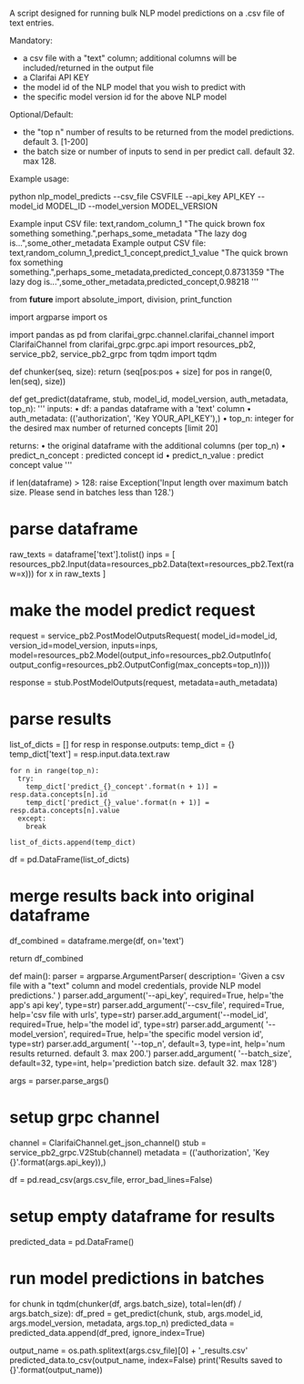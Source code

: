 

A script designed for running bulk NLP model predictions on a .csv file of text entries.

Mandatory:
- a csv file with a "text" column; additional columns will be included/returned in the output file
- a Clarifai API KEY
- the model id of the NLP model that you wish to predict with
- the specific model version id for the above NLP model

Optional/Default:
- the "top n" number of results to be returned from the model predictions. default 3. [1-200]
- the batch size or number of inputs to send in per predict call. default 32. max 128.

Example usage:

python nlp_model_predicts --csv_file CSVFILE --api_key API_KEY --model_id MODEL_ID --model_version MODEL_VERSION

Example input CSV file:
text,random_column_1
"The quick brown fox something something.",perhaps_some_metadata
"The lazy dog is...",some_other_metadata
Example output CSV file:
text,random_column_1,predict_1_concept,predict_1_value
"The quick brown fox something something.",perhaps_some_metadata,predicted_concept,0.8731359
"The lazy dog is...",some_other_metadata,predicted_concept,0.98218
'''

from __future__ import absolute_import, division, print_function

import argparse
import os

import pandas as pd
from clarifai_grpc.channel.clarifai_channel import ClarifaiChannel
from clarifai_grpc.grpc.api import resources_pb2, service_pb2, service_pb2_grpc
from tqdm import tqdm


def chunker(seq, size):
  return (seq[pos:pos + size] for pos in range(0, len(seq), size))


def get_predict(dataframe, stub, model_id, model_version, auth_metadata, top_n):
  '''
  inputs:
  • df: a pandas dataframe with a 'text' column
  • auth_metadata: (('authorization', 'Key YOUR_API_KEY'),)
  • top_n: integer for the desired max number of returned concepts [limit 20]

  returns:
  • the original dataframe with the additional columns (per top_n)
    • predict_n_concept : predicted concept id
    • predict_n_value   : predict concept value
  '''

  if len(dataframe) > 128:
    raise Exception('Input length over maximum batch size. Please send in batches less than 128.')

  # parse dataframe
  raw_texts = dataframe['text'].tolist()
  inps = [
      resources_pb2.Input(data=resources_pb2.Data(text=resources_pb2.Text(raw=x)))
      for x in raw_texts
  ]

  # make the model predict request
  request = service_pb2.PostModelOutputsRequest(
      model_id=model_id,
      version_id=model_version,
      inputs=inps,
      model=resources_pb2.Model(output_info=resources_pb2.OutputInfo(
          output_config=resources_pb2.OutputConfig(max_concepts=top_n))))

  response = stub.PostModelOutputs(request, metadata=auth_metadata)

  # parse results
  list_of_dicts = []
  for resp in response.outputs:
    temp_dict = {}
    temp_dict['text'] = resp.input.data.text.raw

    for n in range(top_n):
      try:
        temp_dict['predict_{}_concept'.format(n + 1)] = resp.data.concepts[n].id
        temp_dict['predict_{}_value'.format(n + 1)] = resp.data.concepts[n].value
      except:
        break

    list_of_dicts.append(temp_dict)

  df = pd.DataFrame(list_of_dicts)

  # merge results back into original dataframe
  df_combined = dataframe.merge(df, on='text')

  return df_combined


def main():
  parser = argparse.ArgumentParser(
      description=
      'Given a csv file with a "text" column and model credentials, provide NLP model predictions.'
  )
  parser.add_argument('--api_key', required=True, help='the app\'s api key', type=str)
  parser.add_argument('--csv_file', required=True, help='csv file with urls', type=str)
  parser.add_argument('--model_id', required=True, help='the model id', type=str)
  parser.add_argument(
      '--model_version', required=True, help='the specific model version id', type=str)
  parser.add_argument(
      '--top_n', default=3, type=int, help='num results returned. default 3. max 200.')
  parser.add_argument(
      '--batch_size', default=32, type=int, help='prediction batch size. default 32. max 128')

  args = parser.parse_args()

  # setup grpc channel
  channel = ClarifaiChannel.get_json_channel()
  stub = service_pb2_grpc.V2Stub(channel)
  metadata = (('authorization', 'Key {}'.format(args.api_key)),)

  df = pd.read_csv(args.csv_file, error_bad_lines=False)

  # setup empty dataframe for results
  predicted_data = pd.DataFrame()

  # run model predictions in batches
  for chunk in tqdm(chunker(df, args.batch_size), total=len(df) / args.batch_size):
    df_pred = get_predict(chunk, stub, args.model_id, args.model_version, metadata, args.top_n)
    predicted_data = predicted_data.append(df_pred, ignore_index=True)

  output_name = os.path.splitext(args.csv_file)[0] + '_results.csv'
  predicted_data.to_csv(output_name, index=False)
  print('Results saved to {}'.format(output_name))
